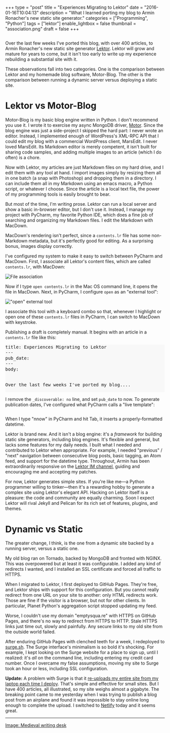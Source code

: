 +++
type = "post"
title = "Experiences Migrating to Lektor"
date = "2016-01-16T10:04:13"
description = "What I learned porting my blog to Armin Ronacher's new static site generator."
categories = ["Programming", "Python"]
tags = ["lektor"]
enable_lightbox = false
thumbnail = "association.png"
draft = false
+++

<p><img alt="" src="Medieval_writing_desk.jpg" /></p>
<p>Over the last few weeks I've ported this blog, with over 400 articles, to Armin Ronacher's new static site generator <a href="http://getlektor.com">Lektor</a>. Lektor will grow and mature for years to come, but it isn't too early to write up my experience rebuilding a substantial site with it.</p>
<p>These observations fall into two categories. One is the comparison between Lektor and my homemade blog software, Motor-Blog. The other is the comparison between running a dynamic server versus deploying a static site.</p>
<h1 id="lektor-vs-motor-blog">Lektor vs Motor-Blog</h1>
<p>Motor-Blog is my basic blog engine written in Python. I don't recommend you use it. I wrote it to exercise my async MongoDB driver, <a href="https://motor.rtfd.org/">Motor</a>. Since the blog engine was just a side-project I skipped the hard part: I never wrote an editor. Instead, I implemented enough of WordPress's XML-RPC API that I could edit my blog with a commercial WordPress client, MarsEdit. I never loved MarsEdit. Its Markdown editor is merely competent, it isn't built for sharing code samples, and adding multiple images to an article (which I do often) is a chore.</p>
<p>Now with Lektor, my articles are just Markdown files on my hard drive, and I edit them with any tool at hand. I import images simply by resizing them all in one batch (a snap with Photoshop) and dropping them in a directory. I can include them all in my Markdown using an emacs macro, a Python script, or whatever I choose. Since the article is a local text file, the power of my programming tools is easily brought to bear.</p>
<p>But most of the time, I'm writing prose. Lektor can run a local server and show a basic in-browser editor, but I don't use it. Instead, I manage my project with PyCharm, my favorite Python IDE, which does a fine job of searching and organizing my Markdown files. I edit the Markdown with MacDown.</p>
<p>MacDown's rendering isn't perfect, since a <code>contents.lr</code> file has some non-Markdown metadata, but it's perfectly good for editing. As a surprising bonus, images display correctly.</p>
<p>I've configured my system to make it easy to switch between PyCharm and MacDown. First, I associate all Lektor's content files, which are called <code>contents.lr</code>, with MacDown:</p>
<p><img alt="File association" src="association.png" /></p>
<p>Now if I type <code>open contents.lr</code> in the Mac OS command line, it opens the file in MacDown. Next, in PyCharm, I configure <code>open</code> as an "external tool":</p>
<p><img alt="&quot;open&quot; external tool" src="open-external-tool.png" /></p>
<p>I associate this tool with a keyboard combo so that, whenever I highlight or open one of these <code>contents.lr</code> files in PyCharm, I can switch to MacDown with keystroke.</p>
<p>Publishing a draft is completely manual. It begins with an article in a <code>contents.lr</code> file like this:</p>
<div class="codehilite" style="background: #f8f8f8"><pre style="line-height: 125%">
title: Experiences Migrating to Lektor
&#45;&#45;&#45;
pub_date:
&#45;&#45;&#45;
body:

Over the last few weeks I've ported my blog....
</pre></div>

<p>I remove the <code>_discoverable: no</code> line, and set <code>pub_date</code> to now. To generate publication dates, I've configured what PyCharm calls a "live template":</p>
<p><img alt="" src="live-template.png" /></p>
<p>When I type "nnow" in PyCharm and hit Tab, it inserts a properly-formatted datetime.</p>
<p>Lektor is brand new. And it isn't a blog engine: it's a <em>framework</em> for building static site generators, including blog engines. It's flexible and general, but lacks some features for my daily needs. I built what I needed and contributed to Lektor when appropriate. For example, I needed "previous" / "next" navigation between consecutive blog posts, basic tagging, an Atom feed, and support for the datetime type. Throughout, Armin has been extraordinarily responsive on the <a href="https://gitter.im/lektor/lektor">Lektor IM channel</a>, guiding and encouraging me and accepting my patches.</p>
<p>For now, Lektor generates simple sites. If you're like me&mdash;a Python programmer willing to tinker&mdash;then it's a rewarding hobby to generate a complex site using Lektor's elegant API. Hacking on Lektor itself is a pleasure: the code and community are equally charming. Soon I expect Lektor will rival Jekyll and Pelican for its rich set of features, plugins, and themes.</p>
<h1 id="dynamic-vs-static">Dynamic vs Static</h1>
<p>The greater change, I think, is the one from a dynamic site backed by a running server, versus a static one.</p>
<p>My old blog ran on Tornado, backed by MongoDB and fronted with NGINX. This was overpowered but at least it was configurable. I added any kind of redirects I wanted, and I installed an SSL certificate and forced all traffic to HTTPS.</p>
<p>When I migrated to Lektor, I first deployed to GitHub Pages. They're free, and Lektor ships with support for this configuration. But you cannot really redirect from one URL on your site to another: only HTML redirects work. Those are fine if the visitor is a browser, but not for other clients. In particular, Planet Python's aggregation script stopped updating my feed.</p>
<p>Worse, I couldn't use my domain "emptysqua.re" with HTTPS on GitHub Pages, and there's no way to redirect from HTTPS to HTTP. Stale HTTPS links just time out, slowly and painfully. Any secure links to my old site from the outside world failed.</p>
<p>After enduring GitHub Pages with clenched teeth for a week, I redeployed to <a href="https://surge.sh">surge.sh</a>. The Surge interface's minimalism is so bold it's shocking. For example, I kept looking on the Surge website for a place to sign up, until I realized: it's <em>all</em> on the command line, including entering my credit card number. Once I overcame my false assumptions, moving my site to Surge took an hour or less, including SSL configuration.</p>
<p><strong>Update:</strong> A problem with Surge is that it <a href="https://github.com/sintaxi/surge/issues/119">re-uploads my entire site from my laptop each time I deploy</a>. That's simple and effective for small sites. But I have 400 articles, all illustrated, so my site weighs almost a gigabyte. The breaking point came to me yesterday when I was trying to publish a blog post from an airplane and found it was impossible to stay online long enough to complete the upload. I switched to <a href="https://www.netlify.com/">Netlify</a> today and it seems great.</p>
<hr />
<p><a href="https://commons.wikimedia.org/wiki/File:Medieval_writing_desk.jpg">Image: Medieval writing desk</a></p>
    